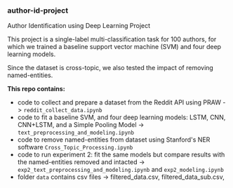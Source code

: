 ### author-id-project
Author Identification using Deep Learning Project

This project is a single-label multi-classification task for 100 authors, for which we trained a baseline support vector machine (SVM) and four deep learning models.

Since the dataset is cross-topic, we also tested the impact of removing named-entities.

**This repo contains:**
 - code to collect and prepare a dataset from the Reddit API using PRAW -> `reddit_collect_data.ipynb`
 - code to fit a baseline SVM, and four deep learning models: LSTM, CNN, CNN+LSTM, and a Simple Pooling Model -> `text_preprocessing_and_modeling.ipynb`
 - code to remove named-entities from dataset using Stanford's NER software `Cross_Topic_Processing.ipynb`
 - code to run experiment 2: fit the same models but compare results with the named-entities removed and intacted -> `exp2_text_preprocessing_and_modeling.ipynb` and `exp2_modeling.ipynb`
 - folder `data` contains csv files -> filtered_data.csv, filtered_data_sub.csv, 
 
 

 
 
 
